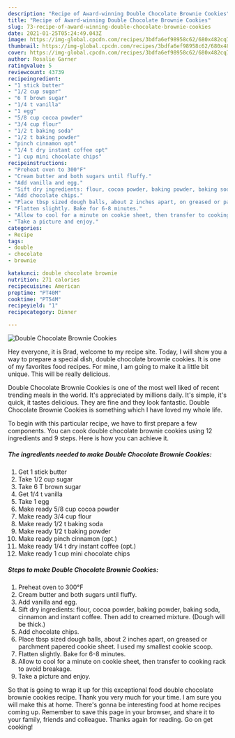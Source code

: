 ```yaml
---
description: "Recipe of Award-winning Double Chocolate Brownie Cookies"
title: "Recipe of Award-winning Double Chocolate Brownie Cookies"
slug: 73-recipe-of-award-winning-double-chocolate-brownie-cookies
date: 2021-01-25T05:24:49.043Z
image: https://img-global.cpcdn.com/recipes/3bdfa6ef98958c62/680x482cq70/double-chocolate-brownie-cookies-recipe-main-photo.jpg
thumbnail: https://img-global.cpcdn.com/recipes/3bdfa6ef98958c62/680x482cq70/double-chocolate-brownie-cookies-recipe-main-photo.jpg
cover: https://img-global.cpcdn.com/recipes/3bdfa6ef98958c62/680x482cq70/double-chocolate-brownie-cookies-recipe-main-photo.jpg
author: Rosalie Garner
ratingvalue: 5
reviewcount: 43739
recipeingredient:
- "1 stick butter"
- "1/2 cup sugar"
- "6 T brown sugar"
- "1/4 t vanilla"
- "1 egg"
- "5/8 cup cocoa powder"
- "3/4 cup flour"
- "1/2 t baking soda"
- "1/2 t baking powder"
- "pinch cinnamon opt"
- "1/4 t dry instant coffee opt"
- "1 cup mini chocolate chips"
recipeinstructions:
- "Preheat oven to 300°F"
- "Cream butter and both sugars until fluffy."
- "Add vanilla and egg."
- "Sift dry ingredients: flour, cocoa powder, baking powder, baking soda, cinnamon and instant coffee. Then add to creamed mixture. (Dough will be thick.)"
- "Add chocolate chips."
- "Place tbsp sized dough balls, about 2 inches apart, on greased or parchment papered cookie sheet. I used my smallest cookie scoop."
- "Flatten slightly. Bake for 6-8 minutes."
- "Allow to cool for a minute on cookie sheet, then transfer to cooking rack to avoid breakage."
- "Take a picture and enjoy."
categories:
- Recipe
tags:
- double
- chocolate
- brownie

katakunci: double chocolate brownie 
nutrition: 271 calories
recipecuisine: American
preptime: "PT40M"
cooktime: "PT54M"
recipeyield: "1"
recipecategory: Dinner

---
```



![Double Chocolate Brownie Cookies](https://img-global.cpcdn.com/recipes/3bdfa6ef98958c62/680x482cq70/double-chocolate-brownie-cookies-recipe-main-photo.jpg)

Hey everyone, it is Brad, welcome to my recipe site. Today, I will show you a way to prepare a special dish, double chocolate brownie cookies. It is one of my favorites food recipes. For mine, I am going to make it a little bit unique. This will be really delicious.

Double Chocolate Brownie Cookies is one of the most well liked of recent trending meals in the world. It's appreciated by millions daily. It's simple, it's quick, it tastes delicious. They are fine and they look fantastic. Double Chocolate Brownie Cookies is something which I have loved my whole life.




To begin with this particular recipe, we have to first prepare a few components. You can cook double chocolate brownie cookies using 12 ingredients and 9 steps. Here is how you can achieve it.

<!--inarticleads1-->

##### The ingredients needed to make Double Chocolate Brownie Cookies:

1. Get 1 stick butter
1. Take 1/2 cup sugar
1. Take 6 T brown sugar
1. Get 1/4 t vanilla
1. Take 1 egg
1. Make ready 5/8 cup cocoa powder
1. Make ready 3/4 cup flour
1. Make ready 1/2 t baking soda
1. Make ready 1/2 t baking powder
1. Make ready pinch cinnamon (opt.)
1. Make ready 1/4 t dry instant coffee (opt.)
1. Make ready 1 cup mini chocolate chips




<!--inarticleads2-->

##### Steps to make Double Chocolate Brownie Cookies:

1. Preheat oven to 300°F
1. Cream butter and both sugars until fluffy.
1. Add vanilla and egg.
1. Sift dry ingredients: flour, cocoa powder, baking powder, baking soda, cinnamon and instant coffee. Then add to creamed mixture. (Dough will be thick.)
1. Add chocolate chips.
1. Place tbsp sized dough balls, about 2 inches apart, on greased or parchment papered cookie sheet. I used my smallest cookie scoop.
1. Flatten slightly. Bake for 6-8 minutes.
1. Allow to cool for a minute on cookie sheet, then transfer to cooking rack to avoid breakage.
1. Take a picture and enjoy.




So that is going to wrap it up for this exceptional food double chocolate brownie cookies recipe. Thank you very much for your time. I am sure you will make this at home. There's gonna be interesting food at home recipes coming up. Remember to save this page in your browser, and share it to your family, friends and colleague. Thanks again for reading. Go on get cooking!
